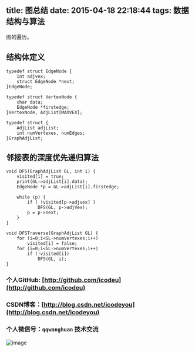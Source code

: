 title: 图总结
date: 2015-04-18 22:18:44
tags: 数据结构与算法
---

图的遍历。

<!--more-->

## 结构体定义

```
typedef struct EdgeNode {
	int adjvex;
	struct EdgeNode *next;
}EdgeNode;

typedef struct VertexNode {
	char data;
	EdgeNode *firstedge;
}VertexNode, AdjList[MAXVEX];

typedef struct {
	AdjList adjList;
	int numVertexes, numEdges;
}GraphAdjList;
```

## 邻接表的深度优先递归算法

```
void DFS(GraphAdjList GL, int i) {
	visited[i] = true;
	print(GL->adjList[i].data);
	EdgeNode *p = GL->adjList[i].firstedge;

	while (p) {
		if ( !visited[p->adjvex] )
			DFS(GL, p->adjVex);
		p = p->next;
	}
}

void DFSTraverse(GraphAdjList GL) {
	for (i=0;i<GL->numVertexes;i++)
		visited[i] = false;
	for (i=0;i<GL->numVertexes;i++)
		if (!visited[i])
			DFS(GL, i);
}
```


### 个人GitHub:  [http://github.com/icodeu](http://github.com/icodeu)

### CSDN博客：[http://blog.csdn.net/icodeyou](http://blog.csdn.net/icodeyou)

### 个人微信号：`qqwanghuan`  技术交流

![image](http://7xivx9.com1.z0.glb.clouddn.com/wxqrcode_260.png)